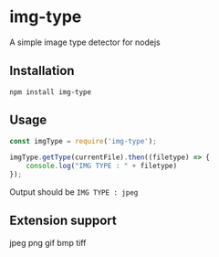 # img-type
A simple image type detector for nodejs

## Installation
`npm install img-type`

## Usage

```js
const imgType = require('img-type');

imgType.getType(currentFile).then((filetype) => {
    console.log("IMG TYPE : " + filetype)
});
```

Output should be `IMG TYPE : jpeg`

## Extension support
jpeg
png
gif
bmp
tiff